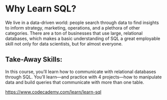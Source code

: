 # Why Learn SQL?
We live in a data-driven world: people search through data to find insights to inform strategy, marketing, operations, and a plethora of other categories. There are a ton of businesses that use large, relational databases, which makes a basic understanding of SQL a great employable skill not only for data scientists, but for almost everyone.

## Take-Away Skills:
In this course, you’ll learn how to communicate with relational databases through SQL. You’ll learn—and practice with 4 projects—how to manipulate data and build queries that communicate with more than one table.



https://www.codecademy.com/learn/learn-sql